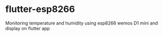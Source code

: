 # flutter-esp8266
Monitoring temperature and humidity using esp8266 wemos D1 mini and display on flutter app
